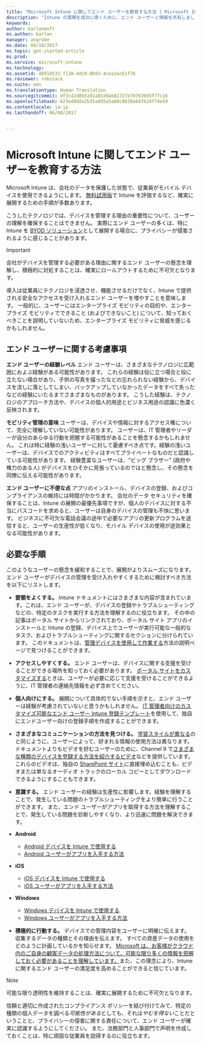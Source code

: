 ```yaml
---
title: "Microsoft Intune に関してエンド ユーザーを教育する方法 | Microsoft Intune"
description: "Intune の展開を成功に導くために、エンド ユーザーと情報を共有しましょう。"
keywords: 
author: barlanmsft
ms.author: barlan
manager: angrobe
ms.date: 04/10/2017
ms.topic: get-started-article
ms.prod: 
ms.service: microsoft-intune
ms.technology: 
ms.assetid: 48914533-f138-4dc0-8b93-4cea3ac61f7b
ms.reviewer: robstack
ms.suite: ems
ms.translationtype: Human Translation
ms.sourcegitcommit: df3c42d8b52d1a01ddab82727e707639d5f77c16
ms.openlocfilehash: 623ed8dda2b35a895e5a00c0639a647624f74e59
ms.contentlocale: ja-jp
ms.lasthandoff: 06/08/2017


---
```


# <a name="how-to-educate-your-end-users-about-microsoft-intune"></a>Microsoft Intune に関してエンド ユーザーを教育する方法

Microsoft Intune は、会社のデータを保護した状態で、従業員がモバイル デバイスを使用できるようにします。 [無料試用版](app-sdk.md)で Intune を評価するなど、確実に展開するための手順が多数あります。

こうしたテクノロジでは、デバイスを管理する理由の重要性について、ユーザーの理解を確保することはできません。 実際にエンド ユーザーの多くは、特に Intune を [BYOD ソリューション](/enterprise-mobility-security/solutions/byod-design-considerations-guide)として展開する場合に、プライバシーが侵害されるように感じることがあります。

> [!Important]
> 会社がデバイスを管理する必要がある理由に関するエンド ユーザーの懸念を理解し、積極的に対処することは、確実にロールアウトするために不可欠となります。

導入は従業員にテクノロジを浸透させ、機能させるだけでなく、Intune で提供される安全なアクセスを受け入れるエンド ユーザーを増やすことを意味します。 一般的に、ユーザーにはエンタープライズ モビリティの目的や、エンタープライズ モビリティでできること (およびできないこと) について、知っておくべきことを説明していないため、エンタープライズ モビリティに脅威を感じるかもしれません。

## <a name="things-to-consider-about-your-end-users"></a>エンド ユーザーに関する考慮事項

__エンド ユーザーの経験レベル__ エンド ユーザーは、さまざまなテクノロジに広範囲におよぶ経験がある可能性があります。 これらの経験は役に立つ場合と役に立たない場合があり、子供の写真を撮ったなどの忘れられない経験から、デバイスを流しに落としてしまい、バックアップしていなかったデータをすべて失ったなどの経験にいたるまでさまざまなものがあります。 こうした経験は、テクノロジのアプローチ方法や、デバイスの個人的用途とビジネス用途の認識に色濃く反映されます。

__モビリティ管理の意味__ ユーザーは、デバイスや情報に対するアクセス権について、完全に理解していない可能性があります。 ユーザーは、IT 管理者やリーダーが自分のあらゆる行動を把握する可能性があることを懸念するかもしれません。 これは特に経験の浅いユーザーに対して憂慮すべき点です。経験の浅いユーザーは、デバイスでのアクティビティはすべてプライベートなものだと認識している可能性があります。 経験豊富なユーザーは、"ビッグ ブラザー" (政府や権力のある人) がデバイスをひそかに見張っているのではと懸念し、その懸念を同僚に伝える可能性があります。

__エンド ユーザーに不便な点__ アプリのインストール、デバイスの登録、およびコンプライアンスの維持には時間がかかります。 会社のデータ セキュリティを確保することは、Intune の展開の最優先事項ですが、個人のデバイスに対する不当にパスコードを求めると、ユーザーは自身のデバイスの管理も不快に思います。 ビジネスに不可欠な電話会議の途中で必要なアプリの更新プログラムを送信すると、ユーザーの生産性が低くなり、モバイル デバイスの使用が逆効果となる可能性があります。

## <a name="things-you-should-do"></a>必要な手順

このようなユーザーの懸念を緩和することで、展開がよりスムーズになります。 エンド ユーザーがデバイスの管理を受け入れやすくするために検討すべき方法を以下にリストします。

* __要領をよくする。__ Intune ドキュメントにはさまざまな内容が含まれています。これは、エンド ユーザーが、デバイスの登録やトラブルシューティングなどの、特定のタスクを実行する方法を理解するのに役立ちます。 その中の記事はポータル サイトからリンクされており、ポータル サイト アプリのインストールと Intune の登録、デバイス上でユーザーが実行可能な一般的なタスク、およびトラブルシューティングに関するセクションに分けられています。 このドキュメントは、[管理デバイスを使用して作業する](/intune-user-help/use-managed-devices-to-get-work-done)方法の説明ページで見つけることができます。

* __アクセスしやすくする。__ エンド ユーザーは、デバイスに関する支援を受けることができる場所を知っておく必要があります。 [ポータル サイトをカスタマイズする](company-portal-customize.md)ときは、ユーザーが必要に応じて支援を受けることができるように、IT 管理者の連絡先情報を必ず含めてください。

* __個人向けにする。__ 展開について具体的でない手順を示すと、エンド ユーザーは経験が考慮されていないと思うかもしれません。 [IT 管理者向けのカスタマイズ可能なエンド ユーザー Intune 登録テンプレート](https://gallery.technet.microsoft.com/office/Intune-End-User-Enrollment-3a0c9b0c)を使用して、独自にエンドユーザー向けの登録手順を作成することができます。

* __さまざまなコミュニケーションの方法を見つける。__ [学習スタイルが異なる](https://www.umassd.edu/dss/resources/facultystaff/howtoteachandaccommodate/howtoaccommodatedifferentlearningstyles/)のと同じように、ユーザーによって、好まれる情報の使用方法は異なります。 ドキュメントよりもビデオを好むユーザーのために、Channel 9 で[さまざまな種類のデバイスを登録する方法を紹介するビデオ](https://channel9.msdn.com/Series/IntuneEnrollment)などを提供しています。 これらのビデオは、独自の [SharePoint サイト](https://support.office.com/article/Embed-a-video-from-Office-365-Video-59e19984-c34e-4be8-889b-f6fa93910581)に直接埋め込むことも、ビデオまたは単なるオーディオ トラックのローカル コピーとしてダウンロードできるようにすることもできます。

* __意識する。__ エンド ユーザーの経験は生産性に影響します。経験を理解することで、発生している問題のトラブルシューティングをより簡単に行うことができます。 また、エンド ユーザーがアプリを取得する方法を理解することで、発生している問題を診断しやすくなり、より迅速に問題を解決できます。

* **Android**
  * [Android デバイスを Intune で使用する](/intune-user-help/using-your-android-device-with-intune)
  * [Android ユーザーがアプリを入手する方法](/intune-classic/deploy-use/how-your-android-users-get-their-apps)

* **iOS**
  * [iOS デバイスを Intune で使用する](/intune-user-help/using-your-ios-or-macos-device-with-intune)
  * [iOS ユーザーがアプリを入手する方法](/intune-classic/deploy-use/how-your-ios-users-get-their-apps)

* **Windows**
  * [Windows デバイスを Intune で使用する](/intune-user-help/using-your-windows-device-with-intune)
  * [Windows ユーザーがアプリを入手する方法](/intune-classic/deploy-use/how-your-windows-users-get-their-apps)

* __積極的に行動する。__ デバイスでの管理内容をユーザーに明確に伝えます。 収集するデータの種類とその理由を伝えます。 すべての資産データの使用をどのように計画しているかを知らせます。 [Microsoft は、お客様がクラウド内のご自身の顧客データの処理方法について、可能な限り多くの情報を把握しておく必要があることを理解しています。](https://www.microsoft.com/trustcenter/about/transparency)また、この理念により、Intune に関するエンド ユーザーの満足度を高めることができると信じています。

>[!Note]
> 可能な限り透明性を維持することは、確実に展開するために不可欠となります。

信頼と適切に作成されたコンプライアンス ポリシーを結び付けてみて、特定の種類の個人データを調べる*可能性がある*としても、それは*やむを得ない*ことだということと、プライバシーの侵害に関する責任について、エンド ユーザーが確実に認識するようにしてください。 また、法務部門と人事部門で声明を作成しておくことは、特に頑固な従業員を説得するのに役立ちます。

